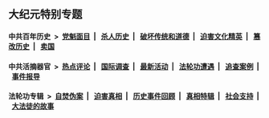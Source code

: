 ## 大纪元特别专题

#### 中共百年历史 &nbsp;>&nbsp; [党魁面目](indexes/nf1176107/README.md?09210430) &nbsp;| &nbsp; [杀人历史](indexes/nf1176106/README.md?09210430) &nbsp;| &nbsp; [破坏传统和道德](indexes/nf1176106/README.md?09210430) &nbsp;| &nbsp; [迫害文化精英](indexes/nf1176111/README.md?09210430) &nbsp;| &nbsp; [篡改历史](indexes/nf1176115/README.md?09210430) &nbsp;| &nbsp; [卖国](indexes/nf1176117/README.md?09210430) 

#### 中共活摘器官 &nbsp;>&nbsp; [热点评论](indexes/nf5879/README.md?09210430) &nbsp;| &nbsp; [国际调查](indexes/nf5947/README.md?09210430) &nbsp;| &nbsp; [最新活动](indexes/nf5883/README.md?09210430) &nbsp;| &nbsp; [法轮功遭遇](indexes/nf5881/README.md?09210430) &nbsp;| &nbsp; [追查案例](indexes/nf5880/README.md?09210430) &nbsp;| &nbsp; [事件报导](indexes/nf5877/README.md?09210430) 

#### 法轮功专辑 &nbsp;>&nbsp; [自焚伪案](indexes/nf5562/README.md?09210430) &nbsp;| &nbsp; [迫害真相](indexes/nf4379/README.md?09210430) &nbsp;| &nbsp; [历史事件回顾](indexes/nf5793/README.md?09210430) &nbsp;| &nbsp; [真相特辑](indexes/nf4389/README.md?09210430) &nbsp;| &nbsp; [社会支持](indexes/nf4386/README.md?09210430) &nbsp;| &nbsp; [大法徒的故事](indexes/nf1147481/README.md?09210430) 

